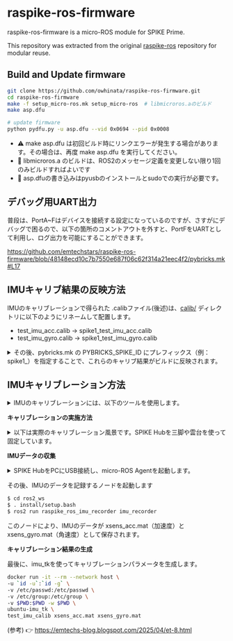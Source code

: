 # raspike-ros-firmware

raspike-ros-firmware is a micro-ROS module for SPIKE Prime.

This repository was extracted from the original [raspike-ros](https://github.com/Hiyama1026/raspike-ros) repository for modular reuse.

## Build and Update firmware

```bash
git clone https://github.com/owhinata/raspike-ros-firmware.git
cd raspike-ros-firmware
make -f setup_micro-ros.mk setup_micro-ros  # libmicroros.aのビルド
make asp.dfu

# update firmware
python pydfu.py -u asp.dfu --vid 0x0694 --pid 0x0008
```
- ⚠️ make asp.dfu は初回ビルド時にリンクエラーが発生する場合があります。その場合は、再度 make asp.dfu を実行してください。
- 👀 libmicroros.a のビルドは、ROS2のメッセージ定義を変更しない限り1回のみビルドすればよいです
- 👀 asp.dfuの書き込みはpyusbのインストールとsudoでの実行が必要です。

## デバッグ用UART出力

普段は、PortA~Fはデバイスを接続する設定になっているのですが、さすがにデバッグで困るので、以下の箇所のコメントアウトを外すと、PortFをUARTとして利用し、ログ出力を可能にすることができます。

https://github.com/emtechstars/raspike-ros-firmware/blob/48148ecd10c7b7550e687f06c62f314a21eec4f2/pybricks.mk#L17

## IMUキャリブ結果の反映方法

IMUのキャリブレーションで得られた .calibファイル(後述)は、[calib/](https://github.com/emtechstars/raspike-ros-firmware/tree/main/calib) ディレクトリに以下のようにリネームして配置します。

- test_imu_acc.calib → spike1_test_imu_acc.calib
- test_imu_gyro.calib → spike1_test_imu_gyro.calib

<details><summary>その後、pybricks.mk の PYBRICKS_SPIKE_ID にプレフィックス（例：spike1_）を指定することで、これらのキャリブ結果がビルドに反映されます。</summary>

```bash
# (1) .calibファイルを配置する
$ ls -l calib
合計 16
-rw-rw-r-- 1 ouwa ouwa 221  4月 29 17:15 spike1_test_imu_acc.calib
-rw-rw-r-- 1 ouwa ouwa 226  4月 29 17:15 spike1_test_imu_gyro.calib
-rw-rw-r-- 1 ouwa ouwa  51  4月 29 17:15 test_imu_acc.calib
-rw-rw-r-- 1 ouwa ouwa  51  4月 29 17:15 test_imu_gyro.calib

# (2) 参考: .calibファイルの例
$ cat calib/spike1_test_imu_acc.calib
          1 -0.00173681  0.00131414
          0           1 0.000770331
         -0           0           1

 1.00391        0        0
       0 0.994432        0
       0        0 0.997833

0.127158
0.102372
-0.0812641

# (3) pybricks.mkでcalibファイルを指定する
# PYBRICKS_SPIKE_ID := とした場合は、キャリブ結果は反映せずにセンサー値のパススルーとなる
$ cat pybricks.mk
...
# PYBRICKS_SPIKE_ID :=
PYBRICKS_SPIKE_ID := spike1_
```
</details>

## IMUキャリブレーション方法

<details><summary>IMUのキャリブレーションには、以下のツールを使用します。</summary>

👉 [imu_tk](https://bitbucket.org/alberto_pretto/imu_tk/src/master/)

このツールはやや古いため、最近のUbuntu環境ではビルドが難しく、Dockerコンテナで用意しました。以下の手順でセットアップできます。

```bash
git clone https://github.com/owhinata/ubuntu-imu_tk.git
cd ubuntu-imu_tk
docker build --network host -t ubuntu-imu_tk .
```
</details>

**キャリブレーションの実施方法**

<details><summary>以下は実際のキャリブレーション風景です。SPIKE Hubを三脚や雲台を使って固定しています。</summary>

![20250430_01](https://github.com/user-attachments/assets/3b8d66f2-f66b-48b3-916a-ced1410ff9ac)

右の図のように、SPIKE Hubをさまざまな向きに回転させて、各姿勢で10秒ほど静止させる操作を繰り返します。 回転は以下のような手順で行います：

- Hubを垂直方向に約30度ずつ回転
- 各位置で球面上を約45度ずつ回転
- 天頂・天底方向を含め、合計で42通りの姿勢で静止
</details>

**IMUデータの収集**

<details><summary>SPIKE HubをPCにUSB接続し、micro-ROS Agentを起動します。</summary>


micro-ROS Agentのビルド方法
```bash
git clone -b humble https://github.com/micro-ROS/micro_ros_setup.git src/micro_ros_setup
sudo rosdep init
rosdep update && rosdep install --from-paths src --ignore-src -y
colcon build --symlink-install
source install/setup.bash

ros2 run micro_ros_setup create_agent_ws.sh
ros2 run micro_ros_setup build_agent.sh
source install/setup.bash
```

micro-ROS Agentの起動
```bash
$ cd ros2_ws
$ . install/setup.bash
$ ros2 run micro_ros_agent micro_ros_agent serial --dev /dev/ttyACM0
[1745997538.646518] info     | TermiosAgentLinux.cpp | init                     | running...             | fd: 3
[1745997539.318963] info     | Root.cpp           | delete_client            | delete                 | client_key: 0x5BDB56D5
[1745997539.318998] info     | SessionManager.hpp | destroy_session          | session closed         | client_key: 0x5BDB56D5, address: 0
[1745997539.319010] info     | Root.cpp           | create_client            | create                 | client_key: 0x7C9D0577, session_id: 0x81
[1745997539.319014] info     | SessionManager.hpp | establish_session        | session established    | client_key: 0x7C9D0577, address: 0
[1745997539.325627] info     | ProxyClient.cpp    | create_participant       | participant created    | client_key: 0x7C9D0577, participant_id: 0x000(1)
[1745997539.338152] info     | ProxyClient.cpp    | create_topic             | topic created          | client_key: 0x7C9D0577, topic_id: 0x000(2), participant_id: 0x000(1)
[1745997539.343176] info     | ProxyClient.cpp    | create_publisher         | publisher created      | client_key: 0x7C9D0577, publisher_id: 0x000(3), participant_id: 0x000(1)
[1745997539.353553] info     | ProxyClient.cpp    | create_datawriter        | datawriter created     | client_key: 0x7C9D0577, datawriter_id: 0x000(5), publisher_id: 0x000(3)
[1745997539.373980] info     | ProxyClient.cpp    | create_topic             | topic created          | client_key: 0x7C9D0577, topic_id: 0x001(2), participant_id: 0x000(1)
[1745997539.378333] info     | ProxyClient.cpp    | create_publisher         | publisher created      | client_key: 0x7C9D0577, publisher_id: 0x001(3), participant_id: 0x000(1)
[1745997539.389057] info     | ProxyClient.cpp    | create_datawriter        | datawriter created     | client_key: 0x7C9D0577, datawriter_id: 0x001(5), publisher_id: 0x001(3)
[1745997539.408259] info     | ProxyClient.cpp    | create_topic             | topic created          | client_key: 0x7C9D0577, topic_id: 0x002(2), participant_id: 0x000(1)
[1745997539.413184] info     | ProxyClient.cpp    | create_publisher         | publisher created      | client_key: 0x7C9D0577, publisher_id: 0x002(3), participant_id: 0x000(1)
[1745997539.424758] info     | ProxyClient.cpp    | create_datawriter        | datawriter created     | client_key: 0x7C9D0577, datawriter_id: 0x002(5), publisher_id: 0x002(3)
[1745997539.443261] info     | ProxyClient.cpp    | create_topic             | topic created          | client_key: 0x7C9D0577, topic_id: 0x003(2), participant_id: 0x000(1)
[1745997539.448509] info     | ProxyClient.cpp    | create_subscriber        | subscriber created     | client_key: 0x7C9D0577, subscriber_id: 0x000(4), participant_id: 0x000(1)
[1745997539.463753] info     | ProxyClient.cpp    | create_datareader        | datareader created     | client_key: 0x7C9D0577, datareader_id: 0x000(6), subscriber_id: 0x000(4)
[1745997539.478427] info     | ProxyClient.cpp    | create_topic             | topic created          | client_key: 0x7C9D0577, topic_id: 0x004(2), participant_id: 0x000(1)
[1745997539.483889] info     | ProxyClient.cpp    | create_subscriber        | subscriber created     | client_key: 0x7C9D0577, subscriber_id: 0x001(4), participant_id: 0x000(1)
[1745997539.498595] info     | ProxyClient.cpp    | create_datareader        | datareader created     | client_key: 0x7C9D0577, datareader_id: 0x001(6), subscriber_id: 0x001(4)
[1745997539.513808] info     | ProxyClient.cpp    | create_topic             | topic created          | client_key: 0x7C9D0577, topic_id: 0x005(2), participant_id: 0x000(1)
[1745997539.518421] info     | ProxyClient.cpp    | create_subscriber        | subscriber created     | client_key: 0x7C9D0577, subscriber_id: 0x002(4), participant_id: 0x000(1)
[1745997539.533618] info     | ProxyClient.cpp    | create_datareader        | datareader created     | client_key: 0x7C9D0577, datareader_id: 0x002(6), subscriber_id: 0x002(4)
[1745997539.553612] info     | ProxyClient.cpp    | create_topic             | topic created          | client_key: 0x7C9D0577, topic_id: 0x006(2), participant_id: 0x000(1)
[1745997539.558513] info     | ProxyClient.cpp    | create_subscriber        | subscriber created     | client_key: 0x7C9D0577, subscriber_id: 0x003(4), participant_id: 0x000(1)
[1745997539.573587] info     | ProxyClient.cpp    | create_datareader        | datareader created     | client_key: 0x7C9D0577, datareader_id: 0x003(6), subscriber_id: 0x003(4)
```
</details>

その後、IMUのデータを記録するノードを起動します

```bash
$ cd ros2_ws
$ . install/setup.bash
$ ros2 run raspike_ros_imu_recorder imu_recorder
```

このノードにより、IMUのデータが xsens_acc.mat（加速度）と xsens_gyro.mat（角速度）として保存されます。

**キャリブレーション結果の生成**

最後に、imu_tkを使ってキャリブレーションパラメータを生成します。

```bash
docker run -it --rm --network host \
-u `id -u`:`id -g` \
-v /etc/passwd:/etc/passwd \
-v /etc/group:/etc/group \
-v $PWD:$PWD -w $PWD \
ubuntu-imu_tk \
test_imu_calib xsens_acc.mat xsens_gyro.mat
```

(参考) 👉 https://emtechs-blog.blogspot.com/2025/04/et-8.html
